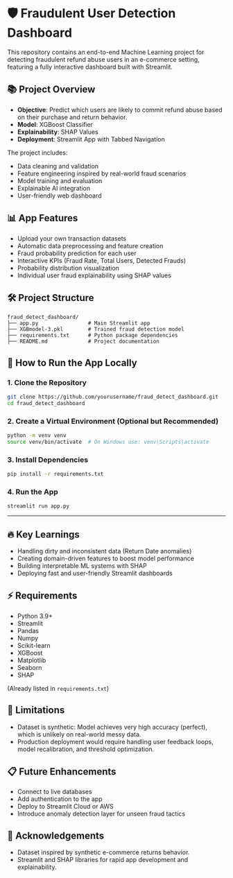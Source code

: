 # 🛡️ Fraudulent User Detection Dashboard

This repository contains an end-to-end Machine Learning project for detecting fraudulent refund abuse users in an e-commerce setting, featuring a fully interactive dashboard built with Streamlit.


## 📚 Project Overview

- **Objective**: Predict which users are likely to commit refund abuse based on their purchase and return behavior.
- **Model**: XGBoost Classifier
- **Explainability**: SHAP Values
- **Deployment**: Streamlit App with Tabbed Navigation

The project includes:
- Data cleaning and validation
- Feature engineering inspired by real-world fraud scenarios
- Model training and evaluation
- Explainable AI integration
- User-friendly web dashboard


## 📊 App Features

- Upload your own transaction datasets
- Automatic data preprocessing and feature creation
- Fraud probability prediction for each user
- Interactive KPIs (Fraud Rate, Total Users, Detected Frauds)
- Probability distribution visualization
- Individual user fraud explainability using SHAP values


## 🛠️ Project Structure

```
fraud_detect_dashboard/
├── app.py                # Main Streamlit app
├── XGBmodel-3.pkl        # Trained fraud detection model
├── requirements.txt      # Python package dependencies
├── README.md             # Project documentation
```


## 🚀 How to Run the App Locally

### 1. Clone the Repository
```bash
git clone https://github.com/yourusername/fraud_detect_dashboard.git
cd fraud_detect_dashboard
```

### 2. Create a Virtual Environment (Optional but Recommended)
```bash
python -m venv venv
source venv/bin/activate  # On Windows use: venv\Scripts\activate
```

### 3. Install Dependencies
```bash
pip install -r requirements.txt
```

### 4. Run the App
```bash
streamlit run app.py
```

---

## 🔥 Key Learnings

- Handling dirty and inconsistent data (Return Date anomalies)
- Creating domain-driven features to boost model performance
- Building interpretable ML systems with SHAP
- Deploying fast and user-friendly Streamlit dashboards


## ⚡ Requirements
- Python 3.9+
- Streamlit
- Pandas
- Numpy
- Scikit-learn
- XGBoost
- Matplotlib
- Seaborn
- SHAP

(Already listed in `requirements.txt`)


## 📢 Limitations
- Dataset is synthetic: Model achieves very high accuracy (perfect), which is unlikely on real-world messy data.
- Production deployment would require handling user feedback loops, model recalibration, and threshold optimization.


## 📋 Future Enhancements
- Connect to live databases
- Add authentication to the app
- Deploy to Streamlit Cloud or AWS
- Introduce anomaly detection layer for unseen fraud tactics


## 🙌 Acknowledgements
- Dataset inspired by synthetic e-commerce returns behavior.
- Streamlit and SHAP libraries for rapid app development and explainability.



